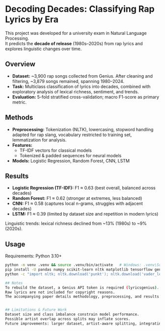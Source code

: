# Decoding Decades: Classifying Rap Lyrics by Era

This project was developed for a university exam in Natural Language Processing.  
It predicts the **decade of release** (1980s–2020s) from rap lyrics and explores linguistic changes over time.

## Overview
- **Dataset:** ~3,900 rap songs collected from Genius. After cleaning and filtering, ~3,879 songs remained, spanning 1980–2024.
- **Task:** Multiclass classification of lyrics into decades, combined with exploratory analysis of lexical richness, sentiment, and trends.
- **Evaluation:** 5-fold stratified cross-validation; macro F1-score as primary metric.

## Methods
- **Preprocessing:** Tokenization (NLTK), lowercasing, stopword handling adapted for rap slang, vocabulary restricted to training set, lemmatization for analysis.
- **Features:**  
  - TF-IDF vectors for classical models  
  - Tokenized & padded sequences for neural models
- **Models:** Logistic Regression, Random Forest, CNN, LSTM

## Results
- **Logistic Regression (TF-IDF):** F1 ≈ 0.63 (best overall, balanced across decades)  
- **Random Forest:** F1 ≈ 0.62 (stronger at extremes, less balanced)  
- **CNN:** F1 ≈ 0.58 (captures local n-grams, struggles with adjacent decades)  
- **LSTM:** F1 ≈ 0.39 (limited by dataset size and repetition in modern lyrics)  

Linguistic trends: lexical richness declined from ~13% (1980s) to ~9% (2020s).

## Usage
Requirements: Python 3.10+

```bash
python -m venv .venv && source .venv/bin/activate   # Windows: .venv\Scripts\activate
pip install -U pandas numpy scikit-learn nltk matplotlib tensorflow gensim lyricsgenius rapidfuzz
python -c "import nltk; nltk.download('punkt'); nltk.download('vader_lexicon')"

## Notes
To rebuild the dataset, a Genius API token is required (lyricsgenius).
Raw lyrics are not included for copyright reasons.
The accompanying paper details methodology, preprocessing, and results.


## Limitations & Future Work
Dataset size and class imbalance constrain model performance.
Possible artist overlap across splits may inflate scores.
Future improvements: larger dataset, artist-aware splitting, integrating linguistic features (e.g., lexical richness, sentiment) into classifiers.
